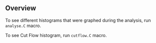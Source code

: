 ## Overview

To see different histograms that were graphed during the analysis, run `analyse.C` macro.

To see Cut Flow histogram, run `cutflow.C` macro.
